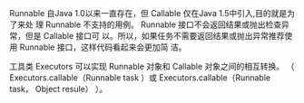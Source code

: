 Runnable ⾃Java 1.0以来⼀直存在，但 Callable 仅在Java 1.5中引⼊,⽬的就是为了来处 理 Runnable 不⽀持的⽤例。 Runnable 接⼝不会返回结果或抛出检查异常，但是 Callable 接⼝可 以。所以，如果任务不需要返回结果或抛出异常推荐使⽤ Runnable 接⼝，这样代码看起来会更加简 洁。 

⼯具类 Executors 可以实现 Runnable 对象和 Callable 对象之间的相互转换。 （ Executors.callable（Runnable task ）或 Executors.callable（Runnable task， Object resule） ）。 
